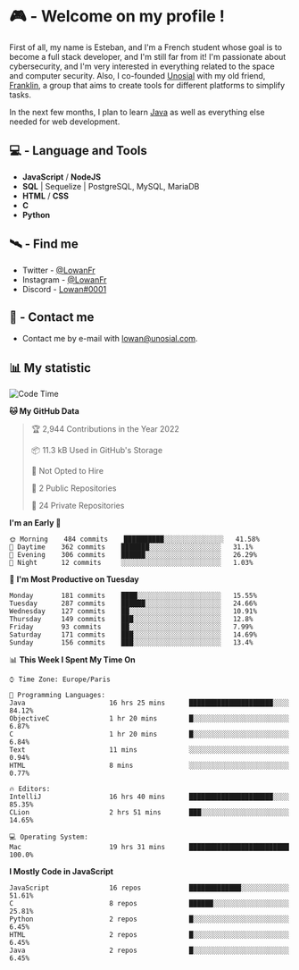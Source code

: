# 🎮 - Welcome on my profile !
First of all, my name is Esteban, and I'm a French student whose goal is to become a full stack developer, and I'm still far from it!
I'm passionate about cybersecurity, and I'm very interested in everything related to the space and computer security.
Also, I co-founded [Unosial](https://github.com/Unosial) with my old friend, [Franklin](https://github.com/AbaFranklin/), a group that aims to create tools for different platforms to simplify tasks. 

In the next few months, I plan to learn [Java](https://www.java.com/) as well as everything else needed for web development.




## 💻 - Language and Tools
- **JavaScript** / **NodeJS**
- **SQL** | Sequelize | PostgreSQL, MySQL, MariaDB
- **HTML** / **CSS**
- **C**
- **Python**

## 🛰️ - Find me

 - Twitter - [@LowanFr](https://twitter.com/LowanFr/)
 - Instagram - [@LowanFr](https://instagram.com/LowanFr)
 - Discord -  [Lowan#0001](https://unosial.bio/Lowan)
 
## 📡 - Contact me
 - Contact me by e-mail with [lowan@unosial.com](mailto:lowan@unosial.com).

## 📊 My statistic
<!--START_SECTION:waka-->
![Code Time](http://img.shields.io/badge/Code%20Time-225%20hrs%203%20mins-blue)

**🐱 My GitHub Data** 

> 🏆 2,944 Contributions in the Year 2022
 > 
> 📦 11.3 kB Used in GitHub's Storage 
 > 
> 🚫 Not Opted to Hire
 > 
> 📜 2 Public Repositories 
 > 
> 🔑 24 Private Repositories  
 > 
**I'm an Early 🐤** 

```text
🌞 Morning    484 commits    ██████████░░░░░░░░░░░░░░░   41.58% 
🌆 Daytime    362 commits    ███████░░░░░░░░░░░░░░░░░░   31.1% 
🌃 Evening    306 commits    ██████░░░░░░░░░░░░░░░░░░░   26.29% 
🌙 Night      12 commits     ░░░░░░░░░░░░░░░░░░░░░░░░░   1.03%

```
📅 **I'm Most Productive on Tuesday** 

```text
Monday       181 commits    ████░░░░░░░░░░░░░░░░░░░░░   15.55% 
Tuesday      287 commits    ██████░░░░░░░░░░░░░░░░░░░   24.66% 
Wednesday    127 commits    ██░░░░░░░░░░░░░░░░░░░░░░░   10.91% 
Thursday     149 commits    ███░░░░░░░░░░░░░░░░░░░░░░   12.8% 
Friday       93 commits     ██░░░░░░░░░░░░░░░░░░░░░░░   7.99% 
Saturday     171 commits    ███░░░░░░░░░░░░░░░░░░░░░░   14.69% 
Sunday       156 commits    ███░░░░░░░░░░░░░░░░░░░░░░   13.4%

```


📊 **This Week I Spent My Time On** 

```text
⌚︎ Time Zone: Europe/Paris

💬 Programming Languages: 
Java                     16 hrs 25 mins      █████████████████████░░░░   84.12% 
ObjectiveC               1 hr 20 mins        █░░░░░░░░░░░░░░░░░░░░░░░░   6.87% 
C                        1 hr 20 mins        █░░░░░░░░░░░░░░░░░░░░░░░░   6.84% 
Text                     11 mins             ░░░░░░░░░░░░░░░░░░░░░░░░░   0.94% 
HTML                     8 mins              ░░░░░░░░░░░░░░░░░░░░░░░░░   0.77%

🔥 Editors: 
IntelliJ                 16 hrs 40 mins      █████████████████████░░░░   85.35% 
CLion                    2 hrs 51 mins       ███░░░░░░░░░░░░░░░░░░░░░░   14.65%

💻 Operating System: 
Mac                      19 hrs 31 mins      █████████████████████████   100.0%

```

**I Mostly Code in JavaScript** 

```text
JavaScript               16 repos            █████████████░░░░░░░░░░░░   51.61% 
C                        8 repos             ██████░░░░░░░░░░░░░░░░░░░   25.81% 
Python                   2 repos             █░░░░░░░░░░░░░░░░░░░░░░░░   6.45% 
HTML                     2 repos             █░░░░░░░░░░░░░░░░░░░░░░░░   6.45% 
Java                     2 repos             █░░░░░░░░░░░░░░░░░░░░░░░░   6.45%

```



<!--END_SECTION:waka-->
